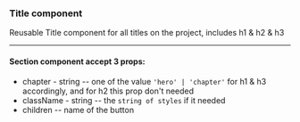### Title component

Reusable Title component for all titles on the project, includes h1 & h2 & h3

---

#### Section component accept 3 props:

- chapter - string -- one of the value `'hero' | 'chapter'` for h1 & h3 accordingly, and for h2 this prop don't needed
- className - string -- the `string of styles` if it needed
- children -- name of the button
